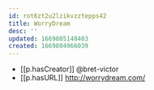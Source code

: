 ```yaml
---
id: rot6zt2u2lzikvzztepps42
title: WorryDream
desc: ''
updated: 1669805148403
created: 1669804966039
---
```


- [[p.hasCreator]] @bret-victor
- [[p.hasURL]] http://worrydream.com/